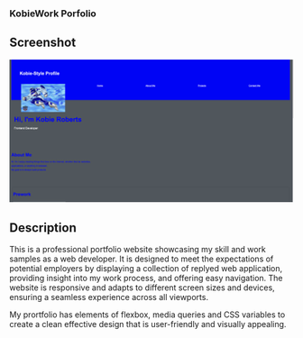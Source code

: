 ### KobieWork Porfolio
## Screenshot
![Portfolio Screentshot](./assets/images/proScreenshot%20.png)

## Description
This is a professional portfolio website showcasing my skill and work samples as a web developer.
It is designed to meet the expectations of potential employers by displaying a collection of replyed web application, providing insight into my work process, and offering easy navigation.
The website is responsive and adapts to different screen sizes and devices, ensuring a seamless experience across all viewports.

My prortfolio has elements of flexbox, media queries and CSS variables to create a clean 
effective design that is user-friendly and visually appealing.







